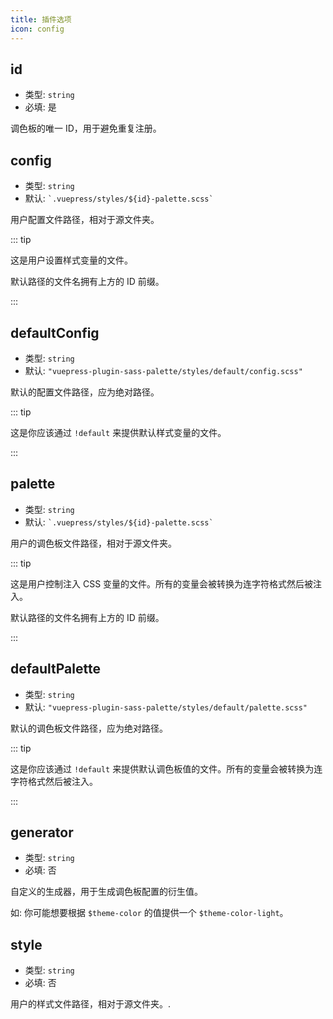 ```yaml
---
title: 插件选项
icon: config
---
```


## id

- 类型: `string`
- 必填: 是

调色板的唯一 ID，用于避免重复注册。

## config

- 类型: `string`
- 默认: `` `.vuepress/styles/${id}-palette.scss` ``

用户配置文件路径，相对于源文件夹。

::: tip

这是用户设置样式变量的文件。

默认路径的文件名拥有上方的 ID 前缀。

:::

## defaultConfig

- 类型: `string`
- 默认: `"vuepress-plugin-sass-palette/styles/default/config.scss"`

默认的配置文件路径，应为绝对路径。

::: tip

这是你应该通过 `!default` 来提供默认样式变量的文件。

:::

## palette

- 类型: `string`
- 默认: `` `.vuepress/styles/${id}-palette.scss` ``

用户的调色板文件路径，相对于源文件夹。

::: tip

这是用户控制注入 CSS 变量的文件。所有的变量会被转换为连字符格式然后被注入。

默认路径的文件名拥有上方的 ID 前缀。

:::

## defaultPalette

- 类型: `string`
- 默认: `"vuepress-plugin-sass-palette/styles/default/palette.scss"`

默认的调色板文件路径，应为绝对路径。

::: tip

这是你应该通过 `!default` 来提供默认调色板值的文件。所有的变量会被转换为连字符格式然后被注入。

:::

## generator

- 类型: `string`
- 必填: 否

自定义的生成器，用于生成调色板配置的衍生值。

如: 你可能想要根据 `$theme-color` 的值提供一个 `$theme-color-light`。

## style

- 类型: `string`
- 必填: 否

用户的样式文件路径，相对于源文件夹。.
